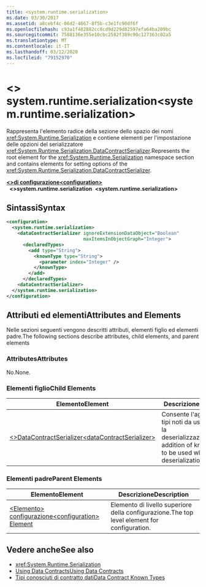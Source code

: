 ```yaml
---
title: <system.runtime.serialization>
ms.date: 03/30/2017
ms.assetid: a8cebf4c-06d2-4667-8f5b-c3e1fc90df6f
ms.openlocfilehash: c93a1f482882cc8cd9d229d82597efa64ba209bc
ms.sourcegitcommit: 7588136e355e10cbc2582f389c90c127363c02a5
ms.translationtype: MT
ms.contentlocale: it-IT
ms.lasthandoff: 03/12/2020
ms.locfileid: "79152970"
---
```

# <a name="systemruntimeserialization"></a><span data-ttu-id="55885-102">\<> system.runtime.serialization</span><span class="sxs-lookup"><span data-stu-id="55885-102">\<system.runtime.serialization></span></span>
<span data-ttu-id="55885-103">Rappresenta l'elemento radice della sezione dello spazio dei nomi <xref:System.Runtime.Serialization> e contiene elementi per l'impostazione delle opzioni del serializzatore <xref:System.Runtime.Serialization.DataContractSerializer>.</span><span class="sxs-lookup"><span data-stu-id="55885-103">Represents the root element for the <xref:System.Runtime.Serialization> namespace section and contains elements for setting options of the <xref:System.Runtime.Serialization.DataContractSerializer>.</span></span>  

<span data-ttu-id="55885-104">[**\<>di configurazione**](../configuration-element.md)</span><span class="sxs-lookup"><span data-stu-id="55885-104">[**\<configuration>**](../configuration-element.md)</span></span>\
<span data-ttu-id="55885-105">&nbsp;&nbsp;**\<>system.runtime.serialization**</span><span class="sxs-lookup"><span data-stu-id="55885-105">&nbsp;&nbsp;**\<system.runtime.serialization>**</span></span>  
  
## <a name="syntax"></a><span data-ttu-id="55885-106">Sintassi</span><span class="sxs-lookup"><span data-stu-id="55885-106">Syntax</span></span>  
  
```xml  
<configuration>
  <system.runtime.serialization>
    <dataContractSerializer ignoreExtensionDataObject="Boolean"
                            maxItemsInObjectGraph="Integer">
      <declaredTypes>
        <add type="String">
          <knownType type="String">
            <parameter index="Integer" />
          </knownType>
        </add>
      </declaredTypes>
    <dataContractSerializer>
  </system.runtime.serialization>
</configuration>
```  
  
## <a name="attributes-and-elements"></a><span data-ttu-id="55885-107">Attributi ed elementi</span><span class="sxs-lookup"><span data-stu-id="55885-107">Attributes and Elements</span></span>  
 <span data-ttu-id="55885-108">Nelle sezioni seguenti vengono descritti attributi, elementi figlio ed elementi padre.</span><span class="sxs-lookup"><span data-stu-id="55885-108">The following sections describe attributes, child elements, and parent elements</span></span>  
  
### <a name="attributes"></a><span data-ttu-id="55885-109">Attributes</span><span class="sxs-lookup"><span data-stu-id="55885-109">Attributes</span></span>  
 <span data-ttu-id="55885-110">No.</span><span class="sxs-lookup"><span data-stu-id="55885-110">None.</span></span>  
  
### <a name="child-elements"></a><span data-ttu-id="55885-111">Elementi figlio</span><span class="sxs-lookup"><span data-stu-id="55885-111">Child Elements</span></span>  
  
|<span data-ttu-id="55885-112">Elemento</span><span class="sxs-lookup"><span data-stu-id="55885-112">Element</span></span>|<span data-ttu-id="55885-113">Descrizione</span><span class="sxs-lookup"><span data-stu-id="55885-113">Description</span></span>|  
|-------------|-----------------|  
|[<span data-ttu-id="55885-114">\<>DataContractSerializer</span><span class="sxs-lookup"><span data-stu-id="55885-114">\<dataContractSerializer></span></span>](datacontractserializer-of-system-runtime-serialization.md)|<span data-ttu-id="55885-115">Consente l'aggiunta di tipi noti da usare durante la deserializzazione.</span><span class="sxs-lookup"><span data-stu-id="55885-115">Enables addition of known types to be used when deserialization.</span></span>|  
  
### <a name="parent-elements"></a><span data-ttu-id="55885-116">Elementi padre</span><span class="sxs-lookup"><span data-stu-id="55885-116">Parent Elements</span></span>  
  
|<span data-ttu-id="55885-117">Elemento</span><span class="sxs-lookup"><span data-stu-id="55885-117">Element</span></span>|<span data-ttu-id="55885-118">Descrizione</span><span class="sxs-lookup"><span data-stu-id="55885-118">Description</span></span>|  
|-------------|-----------------|  
|[<span data-ttu-id="55885-119">\<Elemento> configurazione</span><span class="sxs-lookup"><span data-stu-id="55885-119">\<configuration> Element</span></span>](../configuration-element.md)|<span data-ttu-id="55885-120">Elemento di livello superiore della configurazione.</span><span class="sxs-lookup"><span data-stu-id="55885-120">The top level element for configuration.</span></span>|  
  
## <a name="see-also"></a><span data-ttu-id="55885-121">Vedere anche</span><span class="sxs-lookup"><span data-stu-id="55885-121">See also</span></span>

- <xref:System.Runtime.Serialization>
- [<span data-ttu-id="55885-122">Using Data Contracts</span><span class="sxs-lookup"><span data-stu-id="55885-122">Using Data Contracts</span></span>](../../../wcf/feature-details/using-data-contracts.md)
- [<span data-ttu-id="55885-123">Tipi conosciuti di contratto dati</span><span class="sxs-lookup"><span data-stu-id="55885-123">Data Contract Known Types</span></span>](../../../wcf/feature-details/data-contract-known-types.md)
